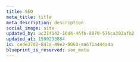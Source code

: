 ```yaml
---
title: SEO
meta_title: title
meta_description: description
social_image: site
updated_by: ac214142-16d4-46fb-8870-576ca392afb2
updated_at: 1590233884
id: cede37d2-8d1a-49e2-8060-aa6f1a444a4a
blueprint_is_reserved: seo_meta
---
```

